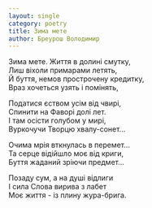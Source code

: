 ```yaml
---
layout: single
category: poetry
title: Зима мете
author: Бреурош Володимир
---
```


Зима мете. Життя в долині смутку,   
Лиш віхоли примарами летять,   
Й буття, немов прострочену кредитку,   
Враз хочеться узять і помінять,   

Податися єством усім від чвирі,   
Спинити на Фаворі долі лет.   
І там осісти голубом у мирі,   
Вуркочучи Творцю хвалу-сонет...   

Очима мрія вткнулась в перемет...   
Та серце відійшло моє від криги,   
Буття жаданий зріючи предмет...   

Позаду сум, а на душі відлиги   
І сила Слова вирива з лабет   
Моє життя - із плину жура-брига.   
